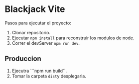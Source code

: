 # Blackjack Vite

Pasos para ejecutar el proyecto:

1. Clonar repositorio.
2. Ejecutar ```npm install``` para reconstruir los modulos de node.
3. Correr el devServer ```npm run dev```.

## Produccion

1. Ejecutra ```npm run build``.
2. Tomar la carpeta ```dist```y desplegarla.

